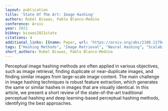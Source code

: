 ```yaml
---
layout: publication
title: 'State Of The Art: Image Hashing'
authors: Rubel Biswas, Pablo Blanco-Medina
conference: Arxiv
year: 2021
bibkey: biswas2021state
citations: 4
additional_links: [{name: Paper, url: 'https://arxiv.org/abs/2108.11794'}]
tags: ["Hashing Methods", "Image Retrieval", "Neural Hashing", "Scalability", "Survey Paper"]
short_authors: Rubel Biswas, Pablo Blanco-Medina
---
```

Perceptual image hashing methods are often applied in various objectives,
such as image retrieval, finding duplicate or near-duplicate images, and
finding similar images from large-scale image content. The main challenge in
image hashing techniques is robust feature extraction, which generates the same
or similar hashes in images that are visually identical. In this article, we
present a short review of the state-of-the-art traditional perceptual hashing
and deep learning-based perceptual hashing methods, identifying the best
approaches.